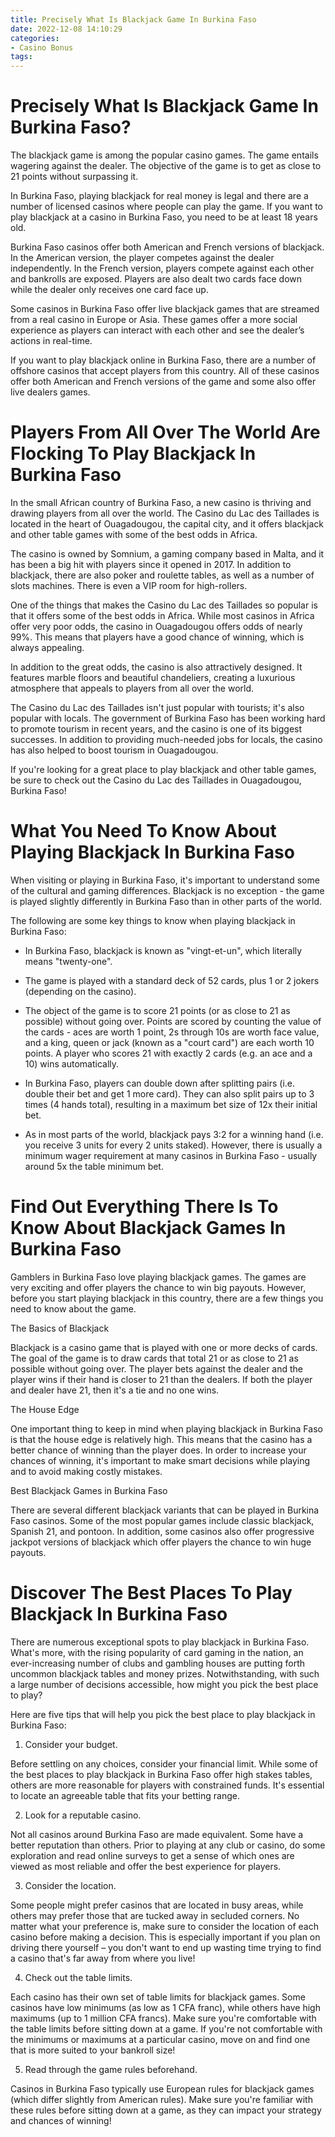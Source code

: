 ```yaml
---
title: Precisely What Is Blackjack Game In Burkina Faso 
date: 2022-12-08 14:10:29
categories:
- Casino Bonus
tags:
---
```



#  Precisely What Is Blackjack Game In Burkina Faso? 

The blackjack game is among the popular casino games. The game entails wagering against the dealer. The objective of the game is to get as close to 21 points without surpassing it.

In Burkina Faso, playing blackjack for real money is legal and there are a number of licensed casinos where people can play the game. If you want to play blackjack at a casino in Burkina Faso, you need to be at least 18 years old.

Burkina Faso casinos offer both American and French versions of blackjack. In the American version, the player competes against the dealer independently. In the French version, players compete against each other and bankrolls are exposed. Players are also dealt two cards face down while the dealer only receives one card face up. 

Some casinos in Burkina Faso offer live blackjack games that are streamed from a real casino in Europe or Asia. These games offer a more social experience as players can interact with each other and see the dealer’s actions in real-time. 

If you want to play blackjack online in Burkina Faso, there are a number of offshore casinos that accept players from this country. All of these casinos offer both American and French versions of the game and some also offer live dealers games.

#  Players From All Over The World Are Flocking To Play Blackjack In Burkina Faso 

In the small African country of Burkina Faso, a new casino is thriving and drawing players from all over the world. The Casino du Lac des Taillades is located in the heart of Ouagadougou, the capital city, and it offers blackjack and other table games with some of the best odds in Africa. 

The casino is owned by Somnium, a gaming company based in Malta, and it has been a big hit with players since it opened in 2017. In addition to blackjack, there are also poker and roulette tables, as well as a number of slots machines. There is even a VIP room for high-rollers.

One of the things that makes the Casino du Lac des Taillades so popular is that it offers some of the best odds in Africa. While most casinos in Africa offer very poor odds, the casino in Ouagadougou offers odds of nearly 99%. This means that players have a good chance of winning, which is always appealing.

In addition to the great odds, the casino is also attractively designed. It features marble floors and beautiful chandeliers, creating a luxurious atmosphere that appeals to players from all over the world.

The Casino du Lac des Taillades isn't just popular with tourists; it's also popular with locals. The government of Burkina Faso has been working hard to promote tourism in recent years, and the casino is one of its biggest successes. In addition to providing much-needed jobs for locals, the casino has also helped to boost tourism in Ouagadougou.

If you're looking for a great place to play blackjack and other table games, be sure to check out the Casino du Lac des Taillades in Ouagadougou, Burkina Faso!

#  What You Need To Know About Playing Blackjack In Burkina Faso 

When visiting or playing in Burkina Faso, it's important to understand some of the cultural and gaming differences. Blackjack is no exception - the game is played slightly differently in Burkina Faso than in other parts of the world.

The following are some key things to know when playing blackjack in Burkina Faso:

- In Burkina Faso, blackjack is known as "vingt-et-un", which literally means "twenty-one".

- The game is played with a standard deck of 52 cards, plus 1 or 2 jokers (depending on the casino).

- The object of the game is to score 21 points (or as close to 21 as possible) without going over. Points are scored by counting the value of the cards - aces are worth 1 point, 2s through 10s are worth face value, and a king, queen or jack (known as a "court card") are each worth 10 points. A player who scores 21 with exactly 2 cards (e.g. an ace and a 10) wins automatically.

- In Burkina Faso, players can double down after splitting pairs (i.e. double their bet and get 1 more card). They can also split pairs up to 3 times (4 hands total), resulting in a maximum bet size of 12x their initial bet.

- As in most parts of the world, blackjack pays 3:2 for a winning hand (i.e. you receive 3 units for every 2 units staked). However, there is usually a minimum wager requirement at many casinos in Burkina Faso - usually around 5x the table minimum bet.

#  Find Out Everything There Is To Know About Blackjack Games In Burkina Faso 

Gamblers in Burkina Faso love playing blackjack games. The games are very exciting and offer players the chance to win big payouts. However, before you start playing blackjack in this country, there are a few things you need to know about the game.

The Basics of Blackjack

Blackjack is a casino game that is played with one or more decks of cards. The goal of the game is to draw cards that total 21 or as close to 21 as possible without going over. The player bets against the dealer and the player wins if their hand is closer to 21 than the dealers. If both the player and dealer have 21, then it's a tie and no one wins.

The House Edge

One important thing to keep in mind when playing blackjack in Burkina Faso is that the house edge is relatively high. This means that the casino has a better chance of winning than the player does. In order to increase your chances of winning, it's important to make smart decisions while playing and to avoid making costly mistakes.

Best Blackjack Games in Burkina Faso

There are several different blackjack variants that can be played in Burkina Faso casinos. Some of the most popular games include classic blackjack, Spanish 21, and pontoon. In addition, some casinos also offer progressive jackpot versions of blackjack which offer players the chance to win huge payouts.

#  Discover The Best Places To Play Blackjack In Burkina Faso

There are numerous exceptional spots to play blackjack in Burkina Faso. What's more, with the rising popularity of card gaming in the nation, an ever-increasing number of clubs and gambling houses are putting forth uncommon blackjack tables and money prizes. Notwithstanding, with such a large number of decisions accessible, how might you pick the best place to play?

Here are five tips that will help you pick the best place to play blackjack in Burkina Faso:

1. Consider your budget.

Before settling on any choices, consider your financial limit. While some of the best places to play blackjack in Burkina Faso offer high stakes tables, others are more reasonable for players with constrained funds. It's essential to locate an agreeable table that fits your betting range.

2. Look for a reputable casino.

Not all casinos around Burkina Faso are made equivalent. Some have a better reputation than others. Prior to playing at any club or casino, do some exploration and read online surveys to get a sense of which ones are viewed as most reliable and offer the best experience for players.

3. Consider the location.

Some people might prefer casinos that are located in busy areas, while others may prefer those that are tucked away in secluded corners. No matter what your preference is, make sure to consider the location of each casino before making a decision. This is especially important if you plan on driving there yourself – you don't want to end up wasting time trying to find a casino that's far away from where you live!

4. Check out the table limits.

Each casino has their own set of table limits for blackjack games. Some casinos have low minimums (as low as 1 CFA franc), while others have high maximums (up to 1 million CFA francs). Make sure you're comfortable with the table limits before sitting down at a game. If you're not comfortable with the minimums or maximums at a particular casino, move on and find one that is more suited to your bankroll size!

5. Read through the game rules beforehand.


Casinos in Burkina Faso typically use European rules for blackjack games (which differ slightly from American rules). Make sure you're familiar with these rules before sitting down at a game, as they can impact your strategy and chances of winning!